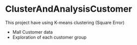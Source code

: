 # ClusterAndAnalysisCustomer
This project have using K-means clustering (Square Error)
- Mall Customer data
- Exploration of each customer group
